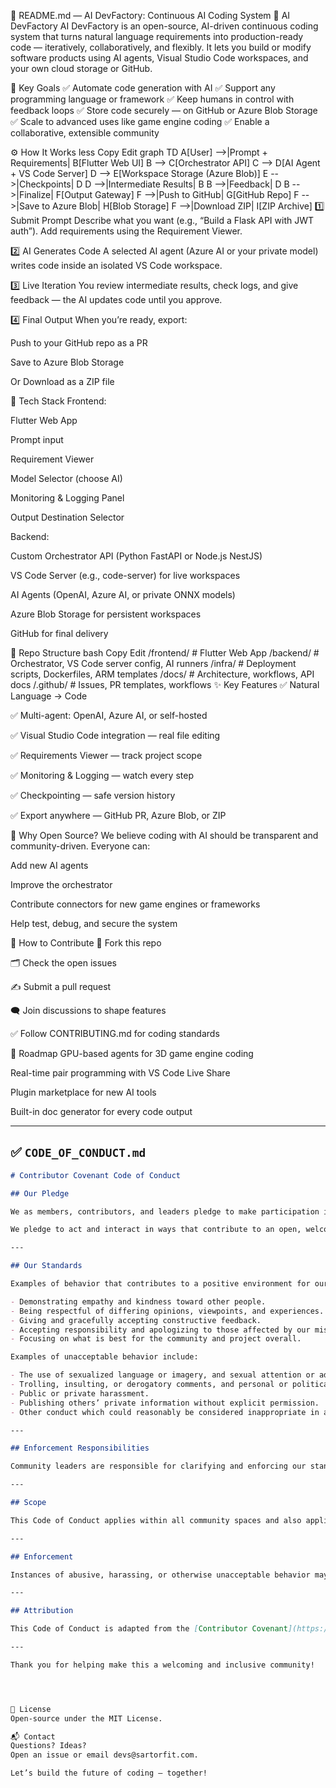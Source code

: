📌 README.md — AI DevFactory: Continuous AI Coding System
🚀 AI DevFactory
AI DevFactory is an open-source, AI-driven continuous coding system that turns natural language requirements into production-ready code — iteratively, collaboratively, and flexibly.
It lets you build or modify software products using AI agents, Visual Studio Code workspaces, and your own cloud storage or GitHub.

🎯 Key Goals
✅ Automate code generation with AI
✅ Support any programming language or framework
✅ Keep humans in control with feedback loops
✅ Store code securely — on GitHub or Azure Blob Storage
✅ Scale to advanced uses like game engine coding
✅ Enable a collaborative, extensible community

⚙️ How It Works
less
Copy
Edit
graph TD
  A[User] -->|Prompt + Requirements| B[Flutter Web UI]
  B --> C[Orchestrator API]
  C --> D[AI Agent + VS Code Server]
  D --> E[Workspace Storage (Azure Blob)]
  E -->|Checkpoints| D
  D -->|Intermediate Results| B
  B -->|Feedback| D
  B -->|Finalize| F[Output Gateway]
  F -->|Push to GitHub| G[GitHub Repo]
  F -->|Save to Azure Blob| H[Blob Storage]
  F -->|Download ZIP| I[ZIP Archive]
1️⃣ Submit Prompt
Describe what you want (e.g., “Build a Flask API with JWT auth”).
Add requirements using the Requirement Viewer.

2️⃣ AI Generates Code
A selected AI agent (Azure AI or your private model) writes code inside an isolated VS Code workspace.

3️⃣ Live Iteration
You review intermediate results, check logs, and give feedback — the AI updates code until you approve.

4️⃣ Final Output
When you’re ready, export:

Push to your GitHub repo as a PR

Save to Azure Blob Storage

Or Download as a ZIP file

🧩 Tech Stack
Frontend:

Flutter Web App

Prompt input

Requirement Viewer

Model Selector (choose AI)

Monitoring & Logging Panel

Output Destination Selector

Backend:

Custom Orchestrator API (Python FastAPI or Node.js NestJS)

VS Code Server (e.g., code-server) for live workspaces

AI Agents (OpenAI, Azure AI, or private ONNX models)

Azure Blob Storage for persistent workspaces

GitHub for final delivery

📂 Repo Structure
bash
Copy
Edit
/frontend/   # Flutter Web App
/backend/    # Orchestrator, VS Code server config, AI runners
/infra/      # Deployment scripts, Dockerfiles, ARM templates
/docs/       # Architecture, workflows, API docs
/.github/    # Issues, PR templates, workflows
✨ Key Features
✅ Natural Language → Code

✅ Multi-agent: OpenAI, Azure AI, or self-hosted

✅ Visual Studio Code integration — real file editing

✅ Requirements Viewer — track project scope

✅ Monitoring & Logging — watch every step

✅ Checkpointing — safe version history

✅ Export anywhere — GitHub PR, Azure Blob, or ZIP

💪 Why Open Source?
We believe coding with AI should be transparent and community-driven.
Everyone can:

Add new AI agents

Improve the orchestrator

Contribute connectors for new game engines or frameworks

Help test, debug, and secure the system

🤝 How to Contribute
🍴 Fork this repo

🗂️ Check the open issues

✍️ Submit a pull request

🗨️ Join discussions to shape features

✅ Follow CONTRIBUTING.md for coding standards

🚧 Roadmap
 GPU-based agents for 3D game engine coding

 Real-time pair programming with VS Code Live Share

 Plugin marketplace for new AI tools

 Built-in doc generator for every code output

 
---

## ✅ `CODE_OF_CONDUCT.md`

```markdown
# Contributor Covenant Code of Conduct

## Our Pledge

We as members, contributors, and leaders pledge to make participation in our community a harassment-free experience for everyone, regardless of age, body size, visible or invisible disability, ethnicity, sex characteristics, gender identity, level of experience, education, socio-economic status, nationality, personal appearance, race, religion, or sexual identity and orientation.

We pledge to act and interact in ways that contribute to an open, welcoming, diverse, inclusive, and healthy community.

---

## Our Standards

Examples of behavior that contributes to a positive environment for our community include:

- Demonstrating empathy and kindness toward other people.
- Being respectful of differing opinions, viewpoints, and experiences.
- Giving and gracefully accepting constructive feedback.
- Accepting responsibility and apologizing to those affected by our mistakes, and learning from the experience.
- Focusing on what is best for the community and project overall.

Examples of unacceptable behavior include:

- The use of sexualized language or imagery, and sexual attention or advances of any kind.
- Trolling, insulting, or derogatory comments, and personal or political attacks.
- Public or private harassment.
- Publishing others’ private information without explicit permission.
- Other conduct which could reasonably be considered inappropriate in a professional setting.

---

## Enforcement Responsibilities

Community leaders are responsible for clarifying and enforcing our standards of acceptable behavior and will take appropriate and fair corrective action in response to any behavior that they deem inappropriate, threatening, offensive, or harmful.

---

## Scope

This Code of Conduct applies within all community spaces and also applies when an individual is officially representing the community in public spaces.

---

## Enforcement

Instances of abusive, harassing, or otherwise unacceptable behavior may be reported to the community leaders at **maintainers@yourdomain.com**. All complaints will be reviewed and investigated promptly and fairly.

---

## Attribution

This Code of Conduct is adapted from the [Contributor Covenant](https://www.contributor-covenant.org), version 2.1.

---

Thank you for helping make this a welcoming and inclusive community!




📜 License
Open-source under the MIT License.

📬 Contact
Questions? Ideas?
Open an issue or email devs@sartorfit.com.

Let’s build the future of coding — together!



